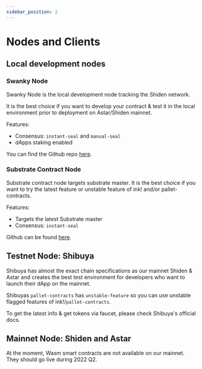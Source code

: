 ```yaml
---
sidebar_position: 2
---
```


# Nodes and Clients

## Local development nodes

### Swanky Node

Swanky Node is the local development node tracking the Shiden network.

It is the best choice if you want to develop your contract & test it in the local environment prior to deployment on Astar/Shiden mainnet.

Features:

- Consensus: `instant-seal` and `manual-seal`
- dApps staking enabled

You can find the Github repo [here](https://github.com/AstarNetwork/swanky-node).

### Substrate Contract Node

Substrate contract node targets substrate master. It is the best choice if you want to try the latest feature or unstable feature of ink! and/or pallet-contracts.

Features:

- Targets the latest Substrate master
- Consensus: `instant-seal`

Github can be found [here](https://github.com/paritytech/substrate-contracts-node).

## Testnet Node: Shibuya

Shibuya has almost the exact chain specifications as our mainnet Shiden & Astar and creates the best test environment for developers who want to launch their dApp on the mainnet.

Shibuyas `pallet-contracts` has `unstable-feature` so you can use unstable flagged features of ink!/`pallet-contracts`.

To get the latest info & get tokens via faucet, please check Shibuya's official docs.

## Mainnet Node: Shiden and Astar

At the moment, Wasm smart contracts are not available on our mainnet. They should go live during 2022 Q2.
